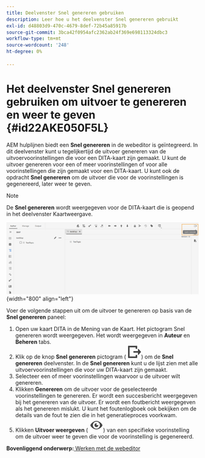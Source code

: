 ```yaml
---
title: Deelvenster Snel genereren gebruiken
description: Leer hoe u het deelvenster Snel genereren gebruikt
exl-id: d48803d9-470c-4679-8def-72b45a85917b
source-git-commit: 3bca42f0954afc2362ab24f369e698113324dbc3
workflow-type: tm+mt
source-wordcount: '248'
ht-degree: 0%

---
```


# Het deelvenster Snel genereren gebruiken om uitvoer te genereren en weer te geven {#id22AKE050F5L}

AEM hulplijnen biedt een **Snel genereren** in de webeditor is geïntegreerd. In dit deelvenster kunt u tegelijkertijd de uitvoer genereren van de uitvoervoorinstellingen die voor een DITA-kaart zijn gemaakt. U kunt de uitvoer genereren voor een of meer voorinstellingen of voor alle voorinstellingen die zijn gemaakt voor een DITA-kaart. U kunt ook de opdracht **Snel genereren** om de uitvoer die voor de voorinstellingen is gegenereerd, later weer te geven.

>[!NOTE]
>
> De **Snel genereren** wordt weergegeven voor de DITA-kaart die is geopend in het deelvenster Kaartweergave.

![](images/quick-generate-map-view.png){width="800" align="left"}

Voer de volgende stappen uit om de uitvoer te genereren op basis van de **Snel genereren** paneel:

1. Open uw kaart DITA in de Mening van de Kaart. Het pictogram Snel genereren wordt weergegeven. Het wordt weergegeven in **Auteur** en **Beheren** tabs.
1. Klik op de knop **Snel genereren** pictogram \( ![](images/quick-generate-icon.svg)\) om de **Snel genereren** deelvenster. In de **Snel genereren** kunt u de lijst zien met alle uitvoervoorinstellingen die voor uw DITA-kaart zijn gemaakt.
1. Selecteer een of meer voorinstellingen waarvoor u de uitvoer wilt genereren.
1. Klikken **Genereren** om de uitvoer voor de geselecteerde voorinstellingen te genereren. Er wordt een succesbericht weergegeven bij het genereren van de uitvoer. Er wordt een foutbericht weergegeven als het genereren mislukt. U kunt het foutenlogboek ook bekijken om de details van de fout te zien die in het generatieproces voorkwam.
1. Klikken **Uitvoer weergeven** \( ![](images/view-output-icon.svg)\) van een specifieke voorinstelling om de uitvoer weer te geven die voor de voorinstelling is gegenereerd.

**Bovenliggend onderwerp:**[ Werken met de webeditor](web-editor.md)
